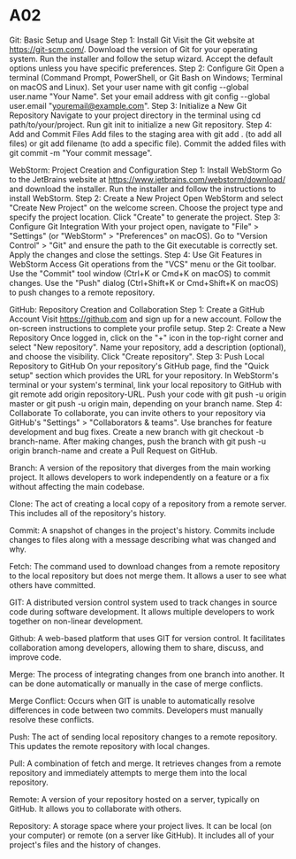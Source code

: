 # A02

Git: Basic Setup and Usage
Step 1: Install Git
Visit the Git website at https://git-scm.com/.
Download the version of Git for your operating system.
Run the installer and follow the setup wizard. Accept the default options unless you have specific preferences.
Step 2: Configure Git
Open a terminal (Command Prompt, PowerShell, or Git Bash on Windows; Terminal on macOS and Linux).
Set your user name with git config --global user.name "Your Name".
Set your email address with git config --global user.email "youremail@example.com".
Step 3: Initialize a New Git Repository
Navigate to your project directory in the terminal using cd path/to/your/project.
Run git init to initialize a new Git repository.
Step 4: Add and Commit Files
Add files to the staging area with git add . (to add all files) or git add filename (to add a specific file).
Commit the added files with git commit -m "Your commit message".

WebStorm: Project Creation and Configuration
Step 1: Install WebStorm
Go to the JetBrains website at https://www.jetbrains.com/webstorm/download/ and download the installer.
Run the installer and follow the instructions to install WebStorm.
Step 2: Create a New Project
Open WebStorm and select "Create New Project" on the welcome screen.
Choose the project type and specify the project location.
Click "Create" to generate the project.
Step 3: Configure Git Integration
With your project open, navigate to "File" > "Settings" (or "WebStorm" > "Preferences" on macOS).
Go to "Version Control" > "Git" and ensure the path to the Git executable is correctly set.
Apply the changes and close the settings.
Step 4: Use Git Features in WebStorm
Access Git operations from the "VCS" menu or the Git toolbar.
Use the "Commit" tool window (Ctrl+K or Cmd+K on macOS) to commit changes.
Use the "Push" dialog (Ctrl+Shift+K or Cmd+Shift+K on macOS) to push changes to a remote repository.

GitHub: Repository Creation and Collaboration
Step 1: Create a GitHub Account
Visit https://github.com and sign up for a new account.
Follow the on-screen instructions to complete your profile setup.
Step 2: Create a New Repository
Once logged in, click on the "+" icon in the top-right corner and select "New repository".
Name your repository, add a description (optional), and choose the visibility.
Click "Create repository".
Step 3: Push Local Repository to GitHub
On your repository's GitHub page, find the "Quick setup" section which provides the URL for your repository.
In WebStorm's terminal or your system's terminal, link your local repository to GitHub with git remote add origin repository-URL.
Push your code with git push -u origin master or git push -u origin main, depending on your branch name.
Step 4: Collaborate
To collaborate, you can invite others to your repository via GitHub's "Settings" > "Collaborators & teams".
Use branches for feature development and bug fixes. Create a new branch with git checkout -b branch-name.
After making changes, push the branch with git push -u origin branch-name and create a Pull Request on GitHub.




Branch: A version of the repository that diverges from the main working project. It allows developers to work independently on a feature or a fix without affecting the main codebase.

Clone: The act of creating a local copy of a repository from a remote server. This includes all of the repository's history.

Commit: A snapshot of changes in the project's history. Commits include changes to files along with a message describing what was changed and why.

Fetch: The command used to download changes from a remote repository to the local repository but does not merge them. It allows a user to see what others have committed.

GIT: A distributed version control system used to track changes in source code during software development. It allows multiple developers to work together on non-linear development.

Github: A web-based platform that uses GIT for version control. It facilitates collaboration among developers, allowing them to share, discuss, and improve code.

Merge: The process of integrating changes from one branch into another. It can be done automatically or manually in the case of merge conflicts.

Merge Conflict: Occurs when GIT is unable to automatically resolve differences in code between two commits. Developers must manually resolve these conflicts.

Push: The act of sending local repository changes to a remote repository. This updates the remote repository with local changes.

Pull: A combination of fetch and merge. It retrieves changes from a remote repository and immediately attempts to merge them into the local repository.

Remote: A version of your repository hosted on a server, typically on GitHub. It allows you to collaborate with others.

Repository: A storage space where your project lives. It can be local (on your computer) or remote (on a server like GitHub). It includes all of your project's files and the history of changes.




